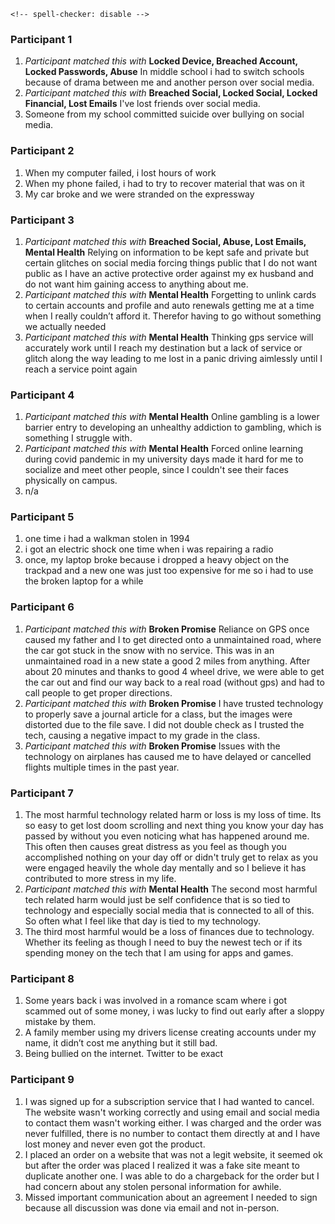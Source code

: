 <!-- DO NOT MODIFY (your modifications will be overwritten)
     This file is automatically (re-)generated by generate/markdown/loss-stories.ts. -->
	<!-- spell-checker: disable -->

### Participant 1
1. *Participant matched this with* **Locked Device, Breached Account, Locked Passwords, Abuse**
In middle school i had to switch schools because of drama between me and another person over social media.
2. *Participant matched this with* **Breached Social, Locked Social, Locked Financial, Lost Emails**
I&#39;ve lost friends over social media.
3. Someone from my school committed suicide over bullying on social media.


### Participant 2
1. When my computer failed, i lost hours of work
2. When my phone failed, i had to try to recover material that was on it
3. My car broke and we were stranded on the expressway


### Participant 3
1. *Participant matched this with* **Breached Social, Abuse, Lost Emails, Mental Health**
Relying on information to be kept safe and private but certain glitches on social media forcing things public that I do not want public as I have an active protective order against my ex husband and do not want him gaining access to anything about me.
2. *Participant matched this with* **Mental Health**
Forgetting to unlink cards to certain accounts and profile and auto renewals getting me at a time when I really couldn’t afford it. Therefor having to go without something we actually needed
3. *Participant matched this with* **Mental Health**
Thinking gps service will accurately work until I reach my destination but a lack of service or glitch along the way leading to me lost in a panic driving aimlessly until I reach a service point again


### Participant 4
1. *Participant matched this with* **Mental Health**
Online gambling is a lower barrier entry to developing an unhealthy addiction to gambling, which is something I struggle with.
2. *Participant matched this with* **Mental Health**
Forced online learning during covid pandemic in my university days made it hard for me to socialize and meet other people, since I couldn&#39;t see their faces physically on campus.
3. n/a


### Participant 5
1. one time i had a walkman stolen in 1994
2. i got an electric shock one time when i was repairing a radio
3. once, my laptop broke because i dropped a heavy object on the trackpad and a new one was just too expensive for me so i had to use the broken laptop for a while


### Participant 6
1. *Participant matched this with* **Broken Promise**
Reliance on GPS once caused my father and I to get directed onto a unmaintained road, where the car got stuck in the snow with no service. This was in an unmaintained road in a new state a good 2 miles from anything. After about 20 minutes and thanks to good 4 wheel drive, we were able to get the car out and find our way back to a real road (without gps) and had to call people to get proper directions.
2. *Participant matched this with* **Broken Promise**
I have trusted technology to properly save a journal article for a class, but the images were distorted due to the file save. I did not double check as I trusted the tech, causing a negative impact to my grade in the class.
3. *Participant matched this with* **Broken Promise**
Issues with the technology on airplanes has caused me to have delayed or cancelled flights multiple times in the past year.


### Participant 7
1. The most harmful technology related harm or loss is my loss of time. Its so easy to get lost doom scrolling and next thing you know your day has passed by without you even noticing what has happened around me. This often then causes great distress as you feel as though you accomplished nothing on your day off or didn&#39;t truly get to relax as you were engaged heavily the whole day mentally and so I believe it has contributed to more stress in my life.
2. *Participant matched this with* **Mental Health**
The second most harmful tech related harm would just be self confidence that is so tied to technology and especially social media that is connected to all of this. So often what I feel like that day is tied to my technology.
3. The third most harmful would be a loss of finances due to technology. Whether its feeling as though I need to buy the newest tech or if its spending money on the tech that I am using for apps and games.


### Participant 8
1. Some years back i was involved in a romance scam where i got scammed out of some money, i was lucky to find out early after a sloppy mistake by them.
2. A family member using my drivers license creating accounts under my name, it didn’t cost me anything but it still bad.
3. Being bullied on the internet. Twitter to be exact


### Participant 9
1. I was signed up for a subscription service that I had wanted to cancel. The website wasn&#39;t working correctly and using email and social media to contact them wasn&#39;t working either. I was charged and the order was never fulfilled, there is no number to contact them directly at and I have lost money and never even got the product.
2. I placed an order on a website that was not a legit website, it seemed ok but after the order was placed I realized it was a fake site meant to duplicate another one. I was able to do a chargeback for the order but I had concern about any stolen personal information for awhile.
3. Missed important communication about an agreement I needed to sign because all discussion was done via email and not in-person.

